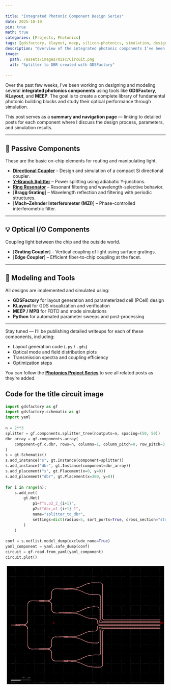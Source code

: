 ```yaml
---

title: "Integrated Photonic Component Design Series"
date: 2025-10-10
pin: true 
math: true
categories: [Projects, Photonics]
tags: [gdsfactory, klayout, meep, silicon-photonics, simulation, design]
description: "Overview of the integrated photonic components I’ve been designing using GDSFactory, KLayout, and MEEP."
image:  
  path: /assets/images/misc/Circuit.png  
  alt: "Splitter to DBR created with GDSFactory"  

---
```


Over the past few weeks, I’ve been working on designing and modeling several **integrated photonics components** using tools like **GDSFactory**, **KLayout**, and **MEEP**.
The goal is to create a complete library of fundamental photonic building blocks and study their optical performance through simulation.

This post serves as a **summary and navigation page** — linking to detailed posts for each component where I discuss the design process, parameters, and simulation results.

---

## 🧩 Passive Components

These are the basic on-chip elements for routing and manipulating light.

- [**Directional Coupler**](/posts/DirectionalCoupler/) – Design and simulation of a compact Si directional coupler.
- [**Y-Branch Splitter**](/posts/ybranch/) – Power splitting using adiabatic Y-junctions.
- [**Ring Resonator**](/posts/ring_resonator/) – Resonant filtering and wavelength-selective behavior.
- [**Bragg Grating**] – Wavelength reflection and filtering with periodic structures.
- [**Mach–Zehnder Interferometer (MZI)**] – Phase-controlled interferometric filter.

---

## 💡 Optical I/O Components

Coupling light between the chip and the outside world.

- [**Grating Coupler**] – Vertical coupling of light using surface gratings.
- [**Edge Coupler**] – Efficient fiber-to-chip coupling at the facet.

---

## 🧱 Modeling and Tools

All designs are implemented and simulated using:
- **GDSFactory** for layout generation and parameterized cell (PCell) design
- **KLayout** for GDS visualization and verification
- **MEEP / MPB** for FDTD and mode simulations
- **Python** for automated parameter sweeps and post-processing

---

Stay tuned — I’ll be publishing detailed writeups for each of these components, including:
- Layout generation code (`.py` / `.gds`)
- Optical mode and field distribution plots
- Transmission spectra and coupling efficiency
- Optimization steps

You can follow the [**Photonics Project Series**](/categories/photonics/) to see all related posts as they’re added.

## Code for the title circuit image
```python
import gdsfactory as gf
import gdsfactory.schematic as gt
import yaml

n = 2**3
splitter = gf.components.splitter_tree(noutputs=n, spacing=(50, 50))
dbr_array = gf.components.array(
    component=gf.c.dbr, rows=n, columns=1, column_pitch=0, row_pitch=3, centered=True
)
s = gt.Schematic()
s.add_instance("s", gt.Instance(component=splitter))
s.add_instance("dbr", gt.Instance(component=dbr_array))
s.add_placement("s", gt.Placement(x=0, y=0))
s.add_placement("dbr", gt.Placement(x=300, y=0))

for i in range(n):
    s.add_net(
        gt.Net(
            p1=f"s,o2_2_{i+1}",
            p2=f"dbr,o1_{i+1}_1",
            name="splitter_to_dbr",
            settings=dict(radius=5, sort_ports=True, cross_section="strip"),
        )
    )

conf = s.netlist.model_dump(exclude_none=True)
yaml_component = yaml.safe_dump(conf)
circuit = gf.read.from_yaml(yaml_component)
circuit.plot()
```
![png](/assets/images/misc/Circuit.png)
